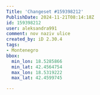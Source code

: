 ```yaml
---
Title: 'Changeset #159398212'
PublishDate: 2024-11-21T08:14:18Z
id: 159398212
user: aleksandra991
comment: nov naziv ulice
created_by: iD 2.30.4
tags:
- Montenegro
bbox:
  min_lon: 18.5285866
  min_lat: 42.4564754
  max_lon: 18.5319222
  max_lat: 42.4599745

---
```

